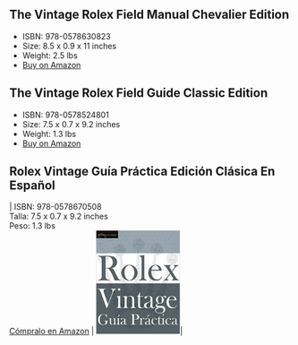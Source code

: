## The Vintage Rolex Field Manual Chevalier Edition
- ISBN: 978-0578630823
- Size: 8.5 x 0.9 x 11 inches
- Weight: 2.5 lbs
- [Buy on Amazon](https://www.amazon.com/Vintage-Rolex-Field-Manual-Collectors/dp/0578630826/) 

## The Vintage Rolex Field Guide Classic Edition 
- ISBN: 978-0578524801
- Size: 7.5 x 0.7 x 9.2 inches
- Weight: 1.3 lbs
- [Buy on Amazon](https://www.amazon.com/dp/0578524805/)

## Rolex Vintage Guía Práctica Edición Clásica En Español
| ISBN: 978-0578670508 <br> Talla: 7.5 x 0.7 x 9.2 inches <br> Peso: 1.3 lbs <br> [Cómpralo en Amazon](https://www.amazon.com/Gu%C3%ADa-Pr%C3%A1ctica-Rolex-Vintage-supervivencia/dp/057867050X/) | <img src="images/vrfg-ES-cover.jpg" width="150">| 
